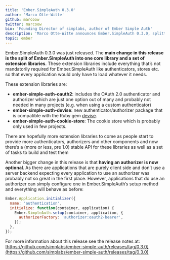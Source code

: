 ```yaml
---
title: 'Ember.SimpleAuth 0.3.0'
author: 'Marco Otte-Witte'
github: marcoow
twitter: marcoow
bio: 'Founding Director of simplabs, author of Ember Simple Auth'
description: 'Marco Otte-Witte announces Ember.SimpleAuth 0.3.0, splitting the addon into a core and extensions for specific authentication/authorization mechanisms.'
topic: ember
---
```


Ember.SimpleAuth 0.3.0 was just released. The **main change in this release is the split of Ember.SimpleAuth into one core library and a set of extension libraries**. These extension libraries include everything that’s not mandatorily required for Ember.SimpleAuth like authenticators, stores etc. so that every application would only have to load whatever it needs.

<!--break-->

These extension libraries are:

- **ember-simple-auth-oauth2**: includes the OAuth 2.0 authenticator and authorizer which are just one option out of many and probably not needed in many projects (e.g. when using a custom authenticator)
- **ember-simple-auth-devise**: new authenticator/authorizer package that is compatible with the Ruby gem [devise](https://github.com/plataformatec/devise).
- **ember-simple-auth-cookie-store**: The cookie store which is probably only used in few projects.

There are hopefully more extension libraries to come as people start to provide more authenticators, authorizers and other components and now there’s a (more or less, pre 1.0) stable API for these libraries as well as a set of tasks to build and test them

Another bigger change in this release is that **having an authorizer is now optional**. As there are applications that are purely client side and don’t use a server backend expecting every application to use an authorizer was probably not so great in the first place. However, applications that do use an authorizer can simply configure one in Ember.SimpleAuth’s setup method and everything will behave as before:

```js
Ember.Application.initializer({
  name: 'authentication',
  initialize: function(container, application) {
    Ember.SimpleAuth.setup(container, application, {
      authorizerFactory: 'authorizer:oauth2-bearer',
    });
  },
});
```

For more information about this release see the release notes at: [https://github.com/simplabs/ember-simple-auth/releases/tag/0.3.0](https://github.com/simplabs/ember-simple-auth/releases/tag/0.3.0)
